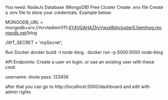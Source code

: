 You need:
NodeJs
Database (MongoDB) Free Cluster
Create .env file
Create a .env file to store your credentials. Example below:

MONGODB_URL = mongodb+srv://mrvladimir011:4Y4VGAHAZhyVwxd8@cluster0.llwmhqg.mongodb.net/blog

JWT_SECRET = 'mySecret';

Run Docker
docker build -t node-blog .
docker run -p 5000:5000 node-blog

API Endpoints:
Create a user on login, or use an existing user with these cred:

username: dovla
pass: 123456

after that you can go to http://localhost:5000/dashboard and edit with admin rights
